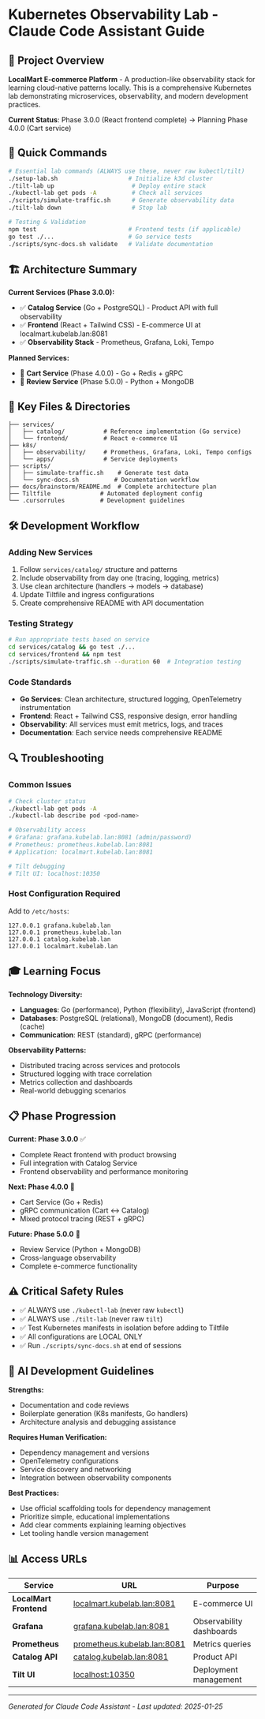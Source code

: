 # Kubernetes Observability Lab - Claude Code Assistant Guide

## 🎯 Project Overview

**LocalMart E-commerce Platform** - A production-like observability stack for learning cloud-native patterns locally. This is a comprehensive Kubernetes lab demonstrating microservices, observability, and modern development practices.

**Current Status**: Phase 3.0.0 (React frontend complete) → Planning Phase 4.0.0 (Cart service)

## 🚀 Quick Commands

```bash
# Essential lab commands (ALWAYS use these, never raw kubectl/tilt)
./setup-lab.sh                    # Initialize k3d cluster
./tilt-lab up                      # Deploy entire stack
./kubectl-lab get pods -A          # Check all services
./scripts/simulate-traffic.sh      # Generate observability data
./tilt-lab down                    # Stop lab

# Testing & Validation
npm test                          # Frontend tests (if applicable)
go test ./...                     # Go service tests
./scripts/sync-docs.sh validate   # Validate documentation
```

## 🏗️ Architecture Summary

**Current Services (Phase 3.0.0):**
- ✅ **Catalog Service** (Go + PostgreSQL) - Product API with full observability
- ✅ **Frontend** (React + Tailwind CSS) - E-commerce UI at localmart.kubelab.lan:8081
- ✅ **Observability Stack** - Prometheus, Grafana, Loki, Tempo

**Planned Services:**
- 🔮 **Cart Service** (Phase 4.0.0) - Go + Redis + gRPC
- 🔮 **Review Service** (Phase 5.0.0) - Python + MongoDB

## 📁 Key Files & Directories

```
├── services/
│   ├── catalog/           # Reference implementation (Go service)
│   └── frontend/          # React e-commerce UI
├── k8s/
│   ├── observability/     # Prometheus, Grafana, Loki, Tempo configs
│   └── apps/              # Service deployments
├── scripts/
│   ├── simulate-traffic.sh    # Generate test data
│   └── sync-docs.sh          # Documentation workflow
├── docs/brainstorm/README.md  # Complete architecture plan
├── Tiltfile              # Automated deployment config
└── .cursorrules          # Development guidelines
```

## 🛠️ Development Workflow

### Adding New Services
1. Follow `services/catalog/` structure and patterns
2. Include observability from day one (tracing, logging, metrics)
3. Use clean architecture (handlers → models → database)
4. Update Tiltfile and ingress configurations
5. Create comprehensive README with API documentation

### Testing Strategy
```bash
# Run appropriate tests based on service
cd services/catalog && go test ./...
cd services/frontend && npm test
./scripts/simulate-traffic.sh --duration 60  # Integration testing
```

### Code Standards
- **Go Services**: Clean architecture, structured logging, OpenTelemetry instrumentation
- **Frontend**: React + Tailwind CSS, responsive design, error handling
- **Observability**: All services must emit metrics, logs, and traces
- **Documentation**: Each service needs comprehensive README

## 🔍 Troubleshooting

### Common Issues
```bash
# Check cluster status
./kubectl-lab get pods -A
./kubectl-lab describe pod <pod-name>

# Observability access
# Grafana: grafana.kubelab.lan:8081 (admin/password)
# Prometheus: prometheus.kubelab.lan:8081
# Application: localmart.kubelab.lan:8081

# Tilt debugging
# Tilt UI: localhost:10350
```

### Host Configuration Required
Add to `/etc/hosts`:
```
127.0.0.1 grafana.kubelab.lan
127.0.0.1 prometheus.kubelab.lan
127.0.0.1 catalog.kubelab.lan
127.0.0.1 localmart.kubelab.lan
```

## 🎓 Learning Focus

**Technology Diversity:**
- **Languages**: Go (performance), Python (flexibility), JavaScript (frontend)
- **Databases**: PostgreSQL (relational), MongoDB (document), Redis (cache)
- **Communication**: REST (standard), gRPC (performance)

**Observability Patterns:**
- Distributed tracing across services and protocols
- Structured logging with trace correlation
- Metrics collection and dashboards
- Real-world debugging scenarios

## 📋 Phase Progression

**Current: Phase 3.0.0** ✅
- Complete React frontend with product browsing
- Full integration with Catalog Service
- Frontend observability and performance monitoring

**Next: Phase 4.0.0** 🔮
- Cart Service (Go + Redis)
- gRPC communication (Cart ↔ Catalog)
- Mixed protocol tracing (REST + gRPC)

**Future: Phase 5.0.0** 🔮
- Review Service (Python + MongoDB)
- Cross-language observability
- Complete e-commerce functionality

## ⚠️ Critical Safety Rules

- ✅ ALWAYS use `./kubectl-lab` (never raw `kubectl`)
- ✅ ALWAYS use `./tilt-lab` (never raw `tilt`)
- ✅ Test Kubernetes manifests in isolation before adding to Tiltfile
- ✅ All configurations are LOCAL ONLY
- ✅ Run `./scripts/sync-docs.sh` at end of sessions

## 🤖 AI Development Guidelines

**Strengths:**
- Documentation and code reviews
- Boilerplate generation (K8s manifests, Go handlers)
- Architecture analysis and debugging assistance

**Requires Human Verification:**
- Dependency management and versions
- OpenTelemetry configurations
- Service discovery and networking
- Integration between observability components

**Best Practices:**
- Use official scaffolding tools for dependency management
- Prioritize simple, educational implementations
- Add clear comments explaining learning objectives
- Let tooling handle version management

## 📊 Access URLs

| Service | URL | Purpose |
|---------|-----|---------|
| **LocalMart Frontend** | [localmart.kubelab.lan:8081](http://localmart.kubelab.lan:8081) | E-commerce UI |
| **Grafana** | [grafana.kubelab.lan:8081](http://grafana.kubelab.lan:8081) | Observability dashboards |
| **Prometheus** | [prometheus.kubelab.lan:8081](http://prometheus.kubelab.lan:8081) | Metrics queries |
| **Catalog API** | [catalog.kubelab.lan:8081](http://catalog.kubelab.lan:8081) | Product API |
| **Tilt UI** | [localhost:10350](http://localhost:10350) | Deployment management |

---

*Generated for Claude Code Assistant - Last updated: 2025-01-25*